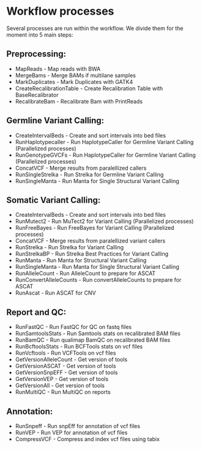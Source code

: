 # Workflow processes

Several processes are run within the workflow.
We divide them for the moment into 5 main steps:

## Preprocessing:

- MapReads - Map reads with BWA
- MergeBams - Merge BAMs if multilane samples
- MarkDuplicates - Mark Duplicates with GATK4
- CreateRecalibrationTable - Create Recalibration Table with BaseRecalibrator
- RecalibrateBam - Recalibrate Bam with PrintReads

## Germline Variant Calling:

- CreateIntervalBeds - Create and sort intervals into bed files
- RunHaplotypecaller - Run HaplotypeCaller for Germline Variant Calling (Parallelized processes)
- RunGenotypeGVCFs - Run HaplotypeCaller for Germline Variant Calling (Parallelized processes)
- ConcatVCF - Merge results from paralellized callers
- RunSingleStrelka - Run Strelka for Germline Variant Calling
- RunSingleManta - Run Manta for Single Structural Variant Calling

## Somatic Variant Calling:

- CreateIntervalBeds - Create and sort intervals into bed files
- RunMutect2 - Run MuTect2 for Variant Calling (Parallelized processes)
- RunFreeBayes - Run FreeBayes for Variant Calling (Parallelized processes)
- ConcatVCF - Merge results from paralellized variant callers
- RunStrelka - Run Strelka for Variant Calling
- RunStrelkaBP - Run Strelka Best Practices for Variant Calling
- RunManta - Run Manta for Structural Variant Calling
- RunSingleManta - Run Manta for Single Structural Variant Calling
- RunAlleleCount - Run AlleleCount to prepare for ASCAT
- RunConvertAlleleCounts - Run convertAlleleCounts to prepare for ASCAT
- RunAscat - Run ASCAT for CNV

## Report and QC:

- RunFastQC - Run FastQC for QC on fastq files
- RunSamtoolsStats - Run Samtools stats on recalibrated BAM files
- RunBamQC - Run qualimap BamQC on recalibrated BAM files
- RunBcftoolsStats - Run BCFTools stats on vcf files
- RunVcftools - Run VCFTools on vcf files
- GetVersionAlleleCount - Get version of tools
- GetVersionASCAT - Get version of tools
- GetVersionSnpEFF - Get version of tools
- GetVersionVEP - Get version of tools
- GetVersionAll - Get version of tools
- RunMultiQC - Run MultiQC on reports

## Annotation:

- RunSnpeff - Run snpEff for annotation of vcf files
- RunVEP - Run VEP for annotation of vcf files
- CompressVCF - Compress and index vcf files using tabix
